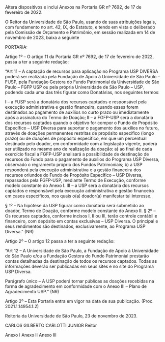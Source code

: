 Altera dispositivos e inclui Anexos na Portaria GR nº 7692, de 17 de fevereiro de 2022.

O Reitor da Universidade de São Paulo, usando de suas atribuições legais, com fundamento no art. 42, IX, do Estatuto, e tendo em vista o deliberado pela Comissão de Orçamento e Patrimônio, em sessão realizada em 14 de novembro de 2023, baixa a seguinte

PORTARIA:

Artigo 1º – O artigo 11 da Portaria GR nº 7692, de 17 de fevereiro de 2022, passa a ter a seguinte redação:

“Art 11 – A captação de recursos para aplicação no Programa USP DIVERSA poderá ser realizada pela Fundação de Apoio à Universidade de São Paulo – FUSP, pela Fundação Gestora do Fundo Patrimonial da Universidade de São Paulo – FGFP USP ou pela própria Universidade de São Paulo – USP, podendo cada uma das três figurar como Donatárias, nos seguintes termos:

I – a FUSP será a donatária dos recursos captados e responsável pela execução administrativa e gestão financeira, quando esses forem destinados ao pagamento de auxílios no curto prazo ou imediatamente após a assinatura do Termo de Doação;
II – a FGFP-USP será a donatária dos recursos captados quando o objetivo for compor o Fundo de Propósito Específico – USP Diversa para suportar o pagamento dos auxílios no futuro, através de doações permanentes restritas de propósito específico (longo prazo) ou de doações de propósito específico, em que um percentual destinado pelo doador, em conformidade com a legislação vigente, poderá ser utilizado no mesmo ano de realização da doação:
a) ao final de cada exercício fiscal a FGFP-USP analisará a possibilidade de destinação de recursos do Fundo para o pagamento de auxílios do Programa USP Diversa, observado o regramento próprio dos Fundos Patrimoniais;
b) a USP responderá pela execução administrativa e a gestão financeira dos recursos oriundos do Fundo de Propósito Específico – USP Diversa, repassados pela FGFP-USP, mediante Termo de Execução, conforme modelo constante do Anexo I.
III – a USP será a donatária dos recursos captados e responsável pela execução administrativa e gestão financeira em casos específicos, nos quais o(a) doador(a) manifestar tal interesse.

§ 1º – Na hipótese da USP figurar como donatária será submetido ao doador, Termo de Doação, conforme modelo constante do Anexo II.
§ 2º – Os recursos captados, conforme incisos I, II ou III, terão controle contábil e financeiro, com depósito em contas exclusivas – USP Diversa. O principal e seus rendimentos são destinados, exclusivamente, ao Programa USP Diversa.” (NR)

Artigo 2º – O artigo 12 passa a ter a seguinte redação:

“Art 12 – A Universidade de São Paulo, a Fundação de Apoio à Universidade de São Paulo e/ou a Fundação Gestora do Fundo Patrimonial prestarão contas detalhadas da destinação de todos os recursos captados. Todas as informações deverão ser publicadas em seus sites e no site do Programa USP Diversa.

Parágrafo único – A USP poderá tornar públicas as doações recebidas na forma de agradecimento em conformidade com o Anexo III – Plano de Agradecimento USP.” (NR)

Artigo 3º – Esta Portaria entra em vigor na data de sua publicação. (Proc. 2021.1.14954.1.2)

Reitoria da Universidade de São Paulo, 23 de novembro de 2023.

CARLOS GILBERTO CARLOTTI JUNIOR
Reitor

Anexo I
Anexo II
Anexo III